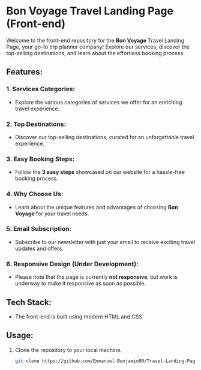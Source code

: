# Bon Voyage Travel Landing Page (Front-end)

Welcome to the front-end repository for the <strong>Bon Voyage</strong> Travel Landing Page, your go-to trip planner company! Explore our services, discover the top-selling destinations, and learn about the effortless booking process.

## Features:

### 1. Services Categories:

   - Explore the various categories of services we offer for an enriching travel experience.

### 2. Top Destinations:

   - Discover our top-selling destinations, curated for an unforgettable travel experience.

### 3. Easy Booking Steps:

   - Follow the <strong>3 easy steps</strong> showcased on our website for a hassle-free booking process.

### 4. Why Choose Us:

   - Learn about the unique features and advantages of choosing <strong>Bon Voyage</strong> for your travel needs.

### 5. Email Subscription:

   - Subscribe to our newsletter with just your email to receive exciting travel updates and offers.

### 6. Responsive Design (Under Development):

   - Please note that the page is currently <strong>not responsive</strong>, but work is underway to make it responsive as soon as possible.

## Tech Stack:

   - The front-end is built using modern HTML and CSS.

## Usage:

1. Clone the repository to your local machine.
   ```bash
   git clone https://github.com/Emmanuel-Benjamin00/Travel-Landing-Page